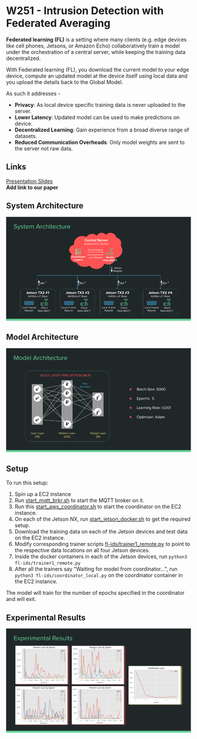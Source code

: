 
# W251 - Intrusion Detection with Federated Averaging
**Federated learning (FL)** is a setting where many clients (e.g. edge devices like cell phones, Jetsons, or Amazon Echo)  collaboratively train a model under the orchestration of a central server, while keeping the training data decentralized. 

With Federated learning (FL), you download the current model to your edge device, compute an updated model at the device itself using local data and you upload the details back to the Global Model.

As such it addresses -

 - **Privacy**: As local device specific training data is never uploaded to the server. 
 - **Lower Latency**: Updated model can be used to make predictions on device. 
 - **Decentralized Learning**: Gain experience from a broad diverse range of datasets. 
 - **Reduced Communication Overheads**: Only model weights are sent to the server not raw data.

## Links
[Presentation Slides](files/W251-FINAL-IntrusionDetectionUsingFedML.pdf)  
**Add link to our paper**

## System Architecture
![system architecture](files/system_architecture.png)

## Model Architecture
![model_architecture](files/model_architecture.png)

## Setup
To run this setup:
1. Spin up a EC2 instance
2. Run [start_mqtt_brkr.sh](fl-ids/start_mqtt_brkr.sh) to start the MQTT broker on it.
3. Run this [start_aws_coordinator.sh](fl-ids/start_aws_coordinator.sh) to start the coordinator on the EC2 instance.
4. On each of the Jetson NX, run [start_jetson_docker.sh](start_aws_coordinator.sh) to get the required setup.
5. Download the training data on each of the Jetson devices and test data on the EC2 instance.
6. Modify corresponding trainer scripts [fl-ids/trainer1_remote.py](fl-ids/trainer1_remote.py) to point to the respective data locations on all four Jetson devices.
7. Inside the docker containers in each of the Jetson devices, run `python3 fl-ids/trainer1_remote.py`
8. After all the trainers say "Waiting for model from coordinator...", run `python3 fl-ids/coordinator_local.py` on the coordinator container in the EC2 instance.

The model will train for the number of epochs specified in the coordinator and will exit.

## Experimental Results
![exp_result](files/experimental_results.png)

